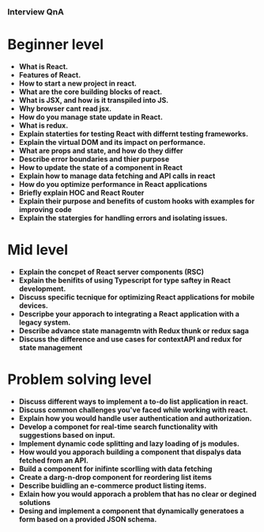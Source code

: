 ### Interview QnA 

# Beginner level
- **What is React.**
- **Features of React.**
- **How to start a new project in react.**
- **What are the core building blocks of react.**
- **What is JSX, and how is it transpiled into JS.**
- **Why browser cant read jsx.**
- **How do you manage state update in React.**
- **What is redux.**
- **Explain staterties for testing React with differnt testing frameworks.**
- **Explain the virtual DOM and its impact on performance.**
- **What are props and state, and how do they differ**
- **Describe error boundaries and thier purpose**
- **How to update the state of a component in React**
- **Explain how to manage data fetching and API calls in react**
- **How do you optimize performance in React applications**
- **Briefly explain HOC and React Router**
- **Explain their purpose and benefits of custom hooks with examples for improving code**
- **Explain the statergies for handling errors and isolating issues.**
# Mid level
- **Explain the concpet of React server components (RSC)**
- **Explain the benifits of using Typescript for type saftey in React development.**
- **Discuss specific tecnique for optimizing React applications for mobile devices.**
- **Descripbe your apporach to integrating a React application with a legacy system.**
- **Describe advance state managemtn with Redux thunk or redux saga**
- **Discuss the difference and use cases for contextAPI and redux for state management**
# Problem solving level
- **Discuss different ways to implement a to-do list application in react.**
- **Discuss common challenges you've faced while working with react.**
- **Explain how you would handle user authentication and authorization.**
- **Develop a componet for real-time search functionality with suggestions based on input.**
- **Implement dynamic code splitting and lazy loading of js modules.**
- **How would you apporach building a component that dispalys data fetched from an API.**
- **Build a component for inifinte scorlling with data fetching**
- **Create a darg-n-drop component for reordering list items**
- **Describe buidling an e-commerce product listing items.**
- **Exlain how you would apporach a problem that has no clear or degined solutions**
- **Desing and implement a component that dynamically generatoes a form based on a provided JSON schema.**